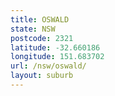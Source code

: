 ```yaml
---
title: OSWALD
state: NSW
postcode: 2321
latitude: -32.660186
longitude: 151.683702
url: /nsw/oswald/
layout: suburb
---
```

